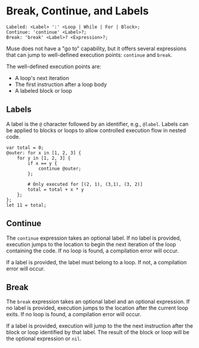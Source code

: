 # Break, Continue, and Labels

```musebnf
Labeled: <Label> ':' <Loop | While | For | Block>;
Continue: 'continue' <Label>?;
Break: 'break' <Label>? <Expression>?;
```

Muse does not have a "go to" capability, but it offers several expressions that
can jump to well-defined execution points: `continue` and `break`.

The well-defined execution points are:

- A loop's next iteration
- The first instruction after a loop body
- A labeled block or loop

## Labels

A label is the `@` character followed by an identifier, e.g., `@label`. Labels
can be applied to blocks or loops to allow controlled execution flow in nested
code.

```muse
var total = 0;
@outer: for x in [1, 2, 3] {
    for y in [1, 2, 3] {
        if x == y {
            continue @outer;
        };

        # Only executed for [(2, 1), (3,1), (3, 2)]
        total = total + x * y
    };
};
let 11 = total;
```

## Continue

The `continue` expression takes an optional label. If no label is provided,
execution jumps to the location to begin the next iteration of the loop
containing the code. If no loop is found, a compilation error will occur.

If a label is provided, the label must belong to a loop. If not, a compilation
error will occur.

## Break

The `break` expression takes an optional label and an optional expression. If no
label is provided, execution jumps to the location after the current loop exits.
If no loop is found, a compilation error will occur.

If a label is provided, execution will jump to the the next instruction after
the block or loop identified by that label. The result of the block or loop will
be the optional expression or `nil`.

